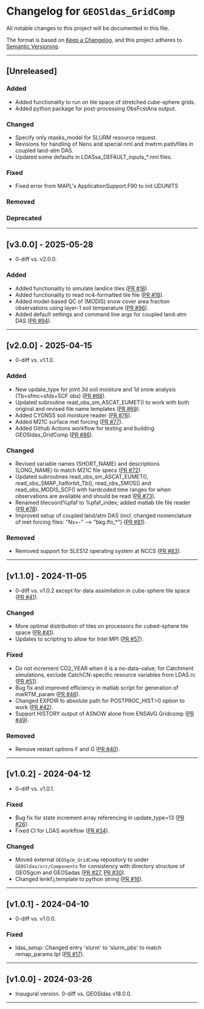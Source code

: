 # Changelog for `GEOSldas_GridComp`

All notable changes to this project will be documented in this file.

The format is based on [Keep a Changelog](https://keepachangelog.com/en/1.0.0/),
and this project adheres to [Semantic Versioning](https://semver.org/spec/v2.0.0.html).

-----------------------------

## [Unreleased]

### Added

- Added functionality to run on tile space of stretched cube-sphere grids.
- Added python package for post-processing ObsFcstAna output.


### Changed

- Specify only ntasks_model for SLURM resource request.
- Revisions for handling of Nens and special nml and mwtrm path/files in coupled land-atm DAS.
- Updated some defaults in LDASsa_DEFAULT_inputs_*.nml files.

### Fixed

- Fixed error from MAPL's ApplicationSupport.F90 to init UDUNITS

### Removed

### Deprecated

-----------------------------

## [v3.0.0] - 2025-05-28

- 0-diff vs. v2.0.0.

### Added

- Added functionality to simulate landice tiles ([PR #18](https://github.com/GEOS-ESM/GEOSldas_GridComp/pull/18)).
- Added functionality to read nc4-formatted tile file ([PR #18](https://github.com/GEOS-ESM/GEOSldas_GridComp/pull/18)).
- Added model-based QC of (MODIS) snow cover area fraction observations using layer-1 soil temperature ([PR #96](https://github.com/GEOS-ESM/GEOSldas_GridComp/pull/96)).
- Added default settings and command line args for coupled land-atm DAS ([PR #94](https://github.com/GEOS-ESM/GEOSldas_GridComp/pull/94)).

------------------------------

## [v2.0.0] - 2025-04-15

- 0-diff vs. v1.1.0.

### Added

- New update_type for joint 3d soil moisture and 1d snow analysis (Tb+sfmc+sfds+SCF obs) ([PR #68](https://github.com/GEOS-ESM/GEOSldas_GridComp/pull/68)).
- Updated subroutine read_obs_sm_ASCAT_EUMET() to work with both original and revised file name templates ([PR #69](https://github.com/GEOS-ESM/GEOSldas_GridComp/pull/69)).
- Added CYGNSS soil moisture reader ([PR #76](https://github.com/GEOS-ESM/GEOSldas_GridComp/pull/76)).
- Added M21C surface met forcing ([PR #77](https://github.com/GEOS-ESM/GEOSldas_GridComp/pull/77)).
- Added Github Actions workflow for testing and building GEOSldas_GridComp ([PR #86](https://github.com/GEOS-ESM/GEOSldas_GridComp/pull/86)).

### Changed

- Revised variable names (SHORT_NAME) and descriptions (LONG_NAME) to match M21C file specs ([PR #72](https://github.com/GEOS-ESM/GEOSldas_GridComp/pull/72)).
- Updated subroutines read_obs_sm_ASCAT_EUMET(), read_obs_SMAP_halforbit_Tb(), read_obs_SMOS() and read_obs_MODIS_SCF() with hardcoded time ranges for when observations are available and should be read ([PR #73](https://github.com/GEOS-ESM/GEOSldas_GridComp/pull/73)).
- Renamed tilecoord%pfaf to %pfaf_index; added matlab tile file reader ([PR #78](https://github.com/GEOS-ESM/GEOSldas_GridComp/pull/78)).
- Improved setup of coupled land/atm DAS (incl. changed nomenclature of met forcing files: "Nx+-" --> "bkg.lfo_*") ([PR #81](https://github.com/GEOS-ESM/GEOSldas_GridComp/pull/81)).

### Removed

- Removed support for SLES12 operating system at NCCS ([PR #83](https://github.com/GEOS-ESM/GEOSldas_GridComp/pull/83)).

-----------------------------

## [v1.1.0] - 2024-11-05

- 0-diff vs. v1.0.2 except for data assimilation in cube-sphere tile space ([PR #41](https://github.com/GEOS-ESM/GEOSldas_GridComp/pull/41)).

### Changed

- More optimal distribution of tiles on processors for cubed-sphere tile space ([PR #41](https://github.com/GEOS-ESM/GEOSldas_GridComp/pull/41)).
- Updates to scripting to allow for Intel MPI ([PR #57](https://github.com/GEOS-ESM/GEOSldas_GridComp/pull/57)).

### Fixed

- Do not increment CO2_YEAR when it is a no-data-value; for Catchment simulations, exclude CatchCN-specific resource variables from LDAS.rc ([PR #51](https://github.com/GEOS-ESM/GEOSldas_GridComp/pull/51)).
- Bug fix and improved efficiency in matlab script for generation of mwRTM_param ([PR #46](https://github.com/GEOS-ESM/GEOSldas_GridComp/pull/46)).
- Changed EXPDIR to absolute path for POSTPROC_HIST>0 option to work ([PR #42](https://github.com/GEOS-ESM/GEOSldas_GridComp/pull/42)).
- Support HISTORY output of ASNOW alone from ENSAVG Gridcomp  ([PR #49](https://github.com/GEOS-ESM/GEOSldas_GridComp/pull/49)).

### Removed

- Remove restart options F and G  ([PR #40](https://github.com/GEOS-ESM/GEOSldas_GridComp/pull/40)).

-----------------------------

## [v1.0.2] - 2024-04-12

- 0-diff vs. v1.0.1.

### Fixed

- Bug fix for state increment array referencing in update_type=13 ([PR #26](https://github.com/GEOS-ESM/GEOSldas_GridComp/pull/26)).
- Fixed CI for LDAS workflow ([PR #34](https://github.com/GEOS-ESM/GEOSldas_GridComp/pull/34)).

### Changed

- Moved external `GEOSgcm_GridComp` repository to under `GEOSldas/src/Components` for
  consistency with directory structure of GEOSgcm and GEOSadas  ([PR #27](https://github.com/GEOS-ESM/GEOSldas_GridComp/pull/27), [PR #30](https://github.com/GEOS-ESM/GEOSldas_GridComp/pull/30)).
- Changed lenkf.j.template to python string ([PR #16](https://github.com/GEOS-ESM/GEOSldas_GridComp/pull/16)).


-----------------------------

## [v1.0.1] - 2024-04-10

- 0-diff vs. v1.0.0.

### Fixed

- ldas_setup: Changed entry 'slurm' to 'slurm_pbs' to match remap_params.tpl ([PR #17](https://github.com/GEOS-ESM/GEOSldas_GridComp/pull/17)).

-----------------------------

## [v1.0.0] - 2024-03-26

- Inaugural version.  0-diff vs. GEOSldas v18.0.0.

-----------------------------


